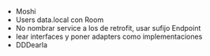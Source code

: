- Moshi
- Users data.local con Room
- No nombrar service a los de retrofit, usar sufijo Endpoint
- Iear interfaces y poner adapters como implementaciones
- DDDearla